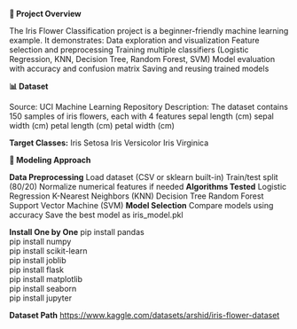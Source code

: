 **🚀 Project Overview**

The Iris Flower Classification project is a beginner-friendly machine learning example.
It demonstrates:
Data exploration and visualization
Feature selection and preprocessing
Training multiple classifiers (Logistic Regression, KNN, Decision Tree, Random Forest, SVM)
Model evaluation with accuracy and confusion matrix
Saving and reusing trained models

**📊 Dataset**

Source: UCI Machine Learning Repository
Description: The dataset contains 150 samples of iris flowers, each with 4 features
sepal length (cm)
sepal width (cm)
petal length (cm)
petal width (cm)

**Target Classes:**
Iris Setosa
Iris Versicolor
Iris Virginica

**🧠 Modeling Approach**

**Data Preprocessing**
Load dataset (CSV or sklearn built-in)
Train/test split (80/20)
Normalize numerical features if needed
**Algorithms Tested**
Logistic Regression
K-Nearest Neighbors (KNN)
Decision Tree
Random Forest
Support Vector Machine (SVM)
**Model Selection**
Compare models using accuracy
Save the best model as iris_model.pkl

**Install One by One**
pip install pandas <br>
pip install numpy <br>
pip install scikit-learn<br>
pip install joblib<br>
pip install flask<br>
pip install matplotlib<br>
pip install seaborn<br>
pip install jupyter<br>

**Dataset Path**
https://www.kaggle.com/datasets/arshid/iris-flower-dataset
